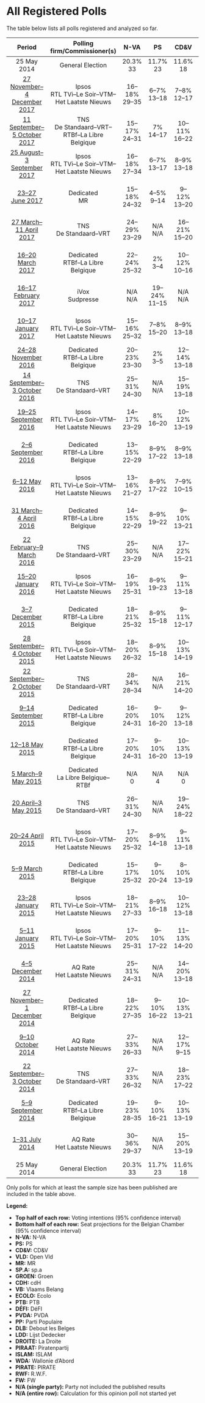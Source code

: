 # All Registered Polls

The table below lists all polls registered and analyzed so far.

| Period     | Polling firm/Commissioner(s) | N-VA | PS | CD&V | VLD | MR | SP.A | GROEN | CDH | VB | ECOLO | PTB | DÉFI | PVDA | PP | DLB | LDD | DROITE | PIRAAT | ISLAM | WDA | PIRATE | RWF | FW |
|:----------:|:----------------------------:|:--:|:--:|:--:|:--:|:--:|:--:|:--:|:--:|:--:|:--:|:--:|:--:|:--:|:--:|:--:|:--:|:--:|:--:|:--:|:--:|:--:|:--:|:--:|
| 25 May 2014 | General Election | 20.3% <br> 33 | 11.7% <br> 23 | 11.6% <br> 18 | 9.8% <br> 14 | 9.6% <br> 20 | 8.8% <br> 13 | 5.3% <br> 6 | 5.0% <br> 9 | 3.7% <br> 3 | 3.3% <br> 6 | 2.0% <br> 2 | 1.8% <br> 2 | 1.8% <br> 0 | 1.5% <br> 1 | 0.9% <br> 0 | 0.4% <br> 0 | 0.4% <br> 0 | 0.3% <br> 0 | 0.2% <br> 0 | 0.2% <br> 0 | 0.1% <br> 0 | 0.1% <br> 0 | 0.1% <br> 0 |
| [27 November–4 December 2017](2017-12-04-Ipsos.html) | Ipsos <br> RTL TVi–Le Soir–VTM–Het Laatste Nieuws | 16–18% <br> 29–35 | 6–7% <br> 13–18 | 7–8% <br> 12–17 | 6–7% <br> 9–13 | 7% <br> 15–20 | 5–6% <br> 8–13 | 7–9% <br> 10–16 | 2–3% <br> 3–6 | 5–6% <br> 8–12 | 4% <br> 7–10 | 5–6% <br> 10–13 | 2–3% <br> 3–7 | 3–4% <br> 0 | 1% <br> 0–2 | N/A <br> N/A | N/A <br> N/A | 0–1% <br> 0 | N/A <br> N/A | N/A <br> N/A | N/A <br> N/A | N/A <br> N/A | N/A <br> N/A | N/A <br> N/A |
| [11 September–5 October 2017](2017-10-05-TNS.html) | TNS <br> De Standaard–VRT–RTBf–La Libre Belgique | 15–17% <br> 24–31 | 7% <br> 14–17 | 10–11% <br> 16–22 | 8–9% <br> 12–17 | 7–8% <br> 14–18 | 5–6% <br> 8–12 | 7–9% <br> 11–15 | 2–3% <br> 4–6 | 3–4% <br> 2–7 | 6–7% <br> 12–16 | 4–5% <br> 8–11 | 2% <br> 2–6 | 2–4% <br> 0 | 0% <br> 0 | N/A <br> N/A | N/A <br> N/A | N/A <br> N/A | N/A <br> N/A | N/A <br> N/A | N/A <br> N/A | N/A <br> N/A | N/A <br> N/A | N/A <br> N/A |
| [25 August–3 September 2017](2017-09-03-Ipsos.html) | Ipsos <br> RTL TVi–Le Soir–VTM–Het Laatste Nieuws | 16–18% <br> 27–34 | 6–7% <br> 13–17 | 8–9% <br> 13–18 | 6–7% <br> 8–13 | 7% <br> 15–19 | 6–7% <br> 9–13 | 7–9% <br> 10–15 | 2–3% <br> 4–7 | 4% <br> 5–8 | 4% <br> 7–10 | 5–6% <br> 9–13 | 3% <br> 3–7 | 2–4% <br> 0 | 1% <br> 0–2 | N/A <br> N/A | N/A <br> N/A | 0% <br> 0 | N/A <br> N/A | 0% <br> 0 | N/A <br> N/A | N/A <br> N/A | N/A <br> N/A | N/A <br> N/A |
| [23–27 June 2017](2017-06-27-Dedicated.html) | Dedicated <br> MR | 15–18% <br> 24–32 | 4–5% <br> 9–14 | 9–12% <br> 13–20 | 6–9% <br> 9–15 | 7–8% <br> 15–21 | 4–7% <br> 6–11 | 6–9% <br> 9–15 | 3% <br> 4–8 | 6–8% <br> 8–13 | 3–4% <br> 5–10 | 7–8% <br> 14–20 | 2% <br> 2–4 | 3–5% <br> 0 | N/A <br> N/A | N/A <br> N/A | N/A <br> N/A | N/A <br> N/A | N/A <br> N/A | N/A <br> N/A | N/A <br> N/A | N/A <br> N/A | N/A <br> N/A | N/A <br> N/A |
| [27 March–11 April 2017](2017-04-11-TNS.html) | TNS <br> De Standaard–VRT | 24–29% <br> 23–29 | N/A <br> N/A | 16–21% <br> 15–20 | 12–17% <br> 11–15 | N/A <br> N/A | 11–15% <br> 9–14 | 13–17% <br> 12–16 | N/A <br> N/A | 6–10% <br> 5–8 | N/A <br> N/A | N/A <br> N/A | N/A <br> N/A | 3–6% <br> 0 | N/A <br> N/A | N/A <br> N/A | N/A <br> N/A | N/A <br> N/A | N/A <br> N/A | N/A <br> N/A | N/A <br> N/A | N/A <br> N/A | N/A <br> N/A | N/A <br> N/A |
| [16–20 March 2017](2017-03-20-Dedicated.html) | Dedicated <br> RTBf–La Libre Belgique | 22–24% <br> 25–32 | 2% <br> 3–4 | 10–12% <br> 10–16 | 10–12% <br> 11–16 | 2% <br> 3–4 | 9–11% <br> 9–15 | 8–12% <br> 8–12 | 0–1% <br> 0–1 | 8–10% <br> 8–13 | 1% <br> 2–3 | 1% <br> 2–3 | 1% <br> 1–2 | 4–6% <br> 0 | 0% <br> 0 | N/A <br> N/A | N/A <br> N/A | N/A <br> N/A | 1–2% <br> 0 | N/A <br> N/A | N/A <br> N/A | N/A <br> N/A | N/A <br> N/A | N/A <br> N/A |
| [16–17 February 2017](2017-02-17-IVox.html) | iVox <br> Sudpresse | N/A <br> N/A | 19–24% <br> 11–15 | N/A <br> N/A | N/A <br> N/A | 18–23% <br> 11–14 | N/A <br> N/A | N/A <br> N/A | 8–12% <br> 3–7 | N/A <br> N/A | 12–16% <br> 6–9 | 15–20% <br> 8–10 | 3–6% <br> 0–1 | N/A <br> N/A | 6–9% <br> 2–3 | N/A <br> N/A | N/A <br> N/A | N/A <br> N/A | N/A <br> N/A | N/A <br> N/A | N/A <br> N/A | N/A <br> N/A | N/A <br> N/A | N/A <br> N/A |
| [10–17 January 2017](2017-01-17-Ipsos.html) | Ipsos <br> RTL TVi–Le Soir–VTM–Het Laatste Nieuws | 15–16% <br> 25–32 | 7–8% <br> 15–20 | 8–9% <br> 13–18 | 6–7% <br> 11–14 | 6–7% <br> 13–18 | 7–8% <br> 10–15 | 6–8% <br> 10–12 | 3–4% <br> 5–9 | 5–6% <br> 7–12 | 4% <br> 6–10 | 5% <br> 9–13 | 1% <br> 1–2 | 2–4% <br> 0 | 1% <br> 0–2 | N/A <br> N/A | N/A <br> N/A | 1% <br> 0–1 | N/A <br> N/A | N/A <br> N/A | N/A <br> N/A | N/A <br> N/A | N/A <br> N/A | N/A <br> N/A |
| [24–28 November 2016](2016-11-28-Dedicated.html) | Dedicated <br> RTBf–La Libre Belgique | 20–23% <br> 23–30 | 2% <br> 3–5 | 12–14% <br> 13–18 | 9–10% <br> 8–13 | 2% <br> 3–4 | 9–11% <br> 9–15 | 9–14% <br> 9–13 | 0–1% <br> 1 | 9–10% <br> 8–14 | 1% <br> 2–3 | 1% <br> 1–2 | 1% <br> 1–2 | 3–5% <br> 0 | 0% <br> 0 | N/A <br> N/A | N/A <br> N/A | N/A <br> N/A | 1–2% <br> 0 | N/A <br> N/A | N/A <br> N/A | N/A <br> N/A | N/A <br> N/A | N/A <br> N/A |
| [14 September–3 October 2016](2016-10-03-TNS.html) | TNS <br> De Standaard–VRT | 25–31% <br> 24–30 | N/A <br> N/A | 15–19% <br> 13–18 | 12–16% <br> 11–14 | N/A <br> N/A | 14–18% <br> 13–17 | 11–16% <br> 10–13 | N/A <br> N/A | 7–10% <br> 5–8 | N/A <br> N/A | N/A <br> N/A | N/A <br> N/A | 2–5% <br> 0 | N/A <br> N/A | N/A <br> N/A | N/A <br> N/A | N/A <br> N/A | N/A <br> N/A | N/A <br> N/A | N/A <br> N/A | N/A <br> N/A | N/A <br> N/A | N/A <br> N/A |
| [19–25 September 2016](2016-09-25-Ipsos.html) | Ipsos <br> RTL TVi–Le Soir–VTM–Het Laatste Nieuws | 14–17% <br> 23–29 | 8% <br> 16–20 | 10–12% <br> 13–19 | 6–8% <br> 9–13 | 7–8% <br> 17–21 | 7–9% <br> 10–15 | 6–7% <br> 6–12 | 3% <br> 4–8 | 6–8% <br> 8–13 | 2–3% <br> 3–6 | 5% <br> 9–12 | 1% <br> 2–3 | 2–3% <br> 0 | 1–2% <br> 0–2 | N/A <br> N/A | N/A <br> N/A | 1% <br> 0–2 | N/A <br> N/A | N/A <br> N/A | N/A <br> N/A | N/A <br> N/A | N/A <br> N/A | N/A <br> N/A |
| [2–6 September 2016](2016-09-06-Dedicated.html) | Dedicated <br> RTBf–La Libre Belgique | 13–15% <br> 22–29 | 8–9% <br> 17–22 | 8–9% <br> 13–18 | 7–8% <br> 11–17 | 7–8% <br> 15–21 | 7–8% <br> 12–17 | 5–7% <br> 6–12 | 3% <br> 4–8 | 6–8% <br> 8–15 | 3% <br> 5–9 | 4% <br> 7–10 | 2% <br> 2–3 | 2–4% <br> 0 | 1–2% <br> 0–2 | N/A <br> N/A | N/A <br> N/A | 0–1% <br> 0 | 0–1% <br> 0 | N/A <br> N/A | 0% <br> 0 | 0% <br> 0 | 0% <br> 0 | 0% <br> 0 |
| [6–12 May 2016](2016-05-12-Ipsos.html) | Ipsos <br> RTL TVi–Le Soir–VTM–Het Laatste Nieuws | 13–16% <br> 21–27 | 8–9% <br> 17–22 | 7–9% <br> 10–15 | 7–9% <br> 11–14 | 6–7% <br> 14–19 | 8–10% <br> 13–18 | 6–8% <br> 8–12 | 3–4% <br> 6–10 | 7–9% <br> 11–15 | 3% <br> 4–8 | 4% <br> 6–10 | 1–2% <br> 2–3 | 2–4% <br> 0 | 1–2% <br> 0–2 | N/A <br> N/A | N/A <br> N/A | 0–1% <br> 0 | N/A <br> N/A | N/A <br> N/A | N/A <br> N/A | N/A <br> N/A | N/A <br> N/A | N/A <br> N/A |
| [31 March–4 April 2016](2016-04-04-Dedicated.html) | Dedicated <br> RTBf–La Libre Belgique | 14–15% <br> 22–29 | 8–9% <br> 19–22 | 9–10% <br> 13–21 | 6–8% <br> 10–15 | 8% <br> 17–20 | 7–10% <br> 10–16 | 5–7% <br> 6–12 | 4% <br> 7–9 | 6–7% <br> 8–14 | 3–4% <br> 6–9 | 3% <br> 4–7 | 1% <br> 1–3 | 2–3% <br> 0 | 1–2% <br> 0–2 | N/A <br> N/A | N/A <br> N/A | N/A <br> N/A | 0–1% <br> 0 | N/A <br> N/A | N/A <br> N/A | N/A <br> N/A | N/A <br> N/A | N/A <br> N/A |
| [22 February–9 March 2016](2016-03-09-TNS.html) | TNS <br> De Standaard–VRT | 25–30% <br> 23–29 | N/A <br> N/A | 17–22% <br> 15–21 | 12–16% <br> 11–15 | N/A <br> N/A | 13–17% <br> 11–16 | 10–14% <br> 8–12 | N/A <br> N/A | 6–10% <br> 5–8 | N/A <br> N/A | N/A <br> N/A | N/A <br> N/A | 3–5% <br> 0 | N/A <br> N/A | N/A <br> N/A | N/A <br> N/A | N/A <br> N/A | N/A <br> N/A | N/A <br> N/A | N/A <br> N/A | N/A <br> N/A | N/A <br> N/A | N/A <br> N/A |
| [15–20 January 2016](2016-01-20-Ipsos.html) | Ipsos <br> RTL TVi–Le Soir–VTM–Het Laatste Nieuws | 16–19% <br> 25–31 | 8–9% <br> 19–23 | 9–11% <br> 13–18 | 6–8% <br> 9–13 | 8% <br> 18–21 | 8–10% <br> 12–17 | 5–7% <br> 6–12 | 3–4% <br> 5–9 | 6–8% <br> 8–13 | 3% <br> 5–8 | 2–3% <br> 4–7 | 1–2% <br> 1–3 | 2–3% <br> 0 | 1–2% <br> 0–2 | N/A <br> N/A | N/A <br> N/A | 1% <br> 0–1 | N/A <br> N/A | N/A <br> N/A | N/A <br> N/A | N/A <br> N/A | N/A <br> N/A | N/A <br> N/A |
| [3–7 December 2015](2015-12-07-Dedicated.html) | Dedicated <br> RTBf–La Libre Belgique | 18–21% <br> 25–32 | 8–9% <br> 15–18 | 9–11% <br> 12–17 | 7–10% <br> 9–13 | 7–8% <br> 13–16 | 8–10% <br> 10–15 | 6–9% <br> 8–12 | 4–5% <br> 6–8 | 7–9% <br> 8–13 | 2–3% <br> 2–6 | 3–4% <br> 3–6 | 1% <br> 0 | 1–2% <br> 0 | 1–2% <br> 0–2 | N/A <br> N/A | N/A <br> N/A | N/A <br> N/A | N/A <br> N/A | N/A <br> N/A | N/A <br> N/A | N/A <br> N/A | N/A <br> N/A | N/A <br> N/A |
| [28 September–4 October 2015](2015-10-04-Ipsos.html) | Ipsos <br> RTL TVi–Le Soir–VTM–Het Laatste Nieuws | 18–20% <br> 26–32 | 8–9% <br> 15–18 | 10–13% <br> 14–19 | 7–9% <br> 9–13 | 7–8% <br> 13–16 | 8–10% <br> 11–15 | 5–7% <br> 5–10 | 4% <br> 7–9 | 6–8% <br> 8–12 | 2–3% <br> 3–6 | 2–3% <br> 3–5 | 0–1% <br> 0 | 2–3% <br> 0 | 1–2% <br> 0–2 | N/A <br> N/A | N/A <br> N/A | N/A <br> N/A | N/A <br> N/A | N/A <br> N/A | N/A <br> N/A | N/A <br> N/A | N/A <br> N/A | N/A <br> N/A |
| [22 September–2 October 2015](2015-10-02-TNS.html) | TNS <br> De Standaard–VRT | 28–34% <br> 28–34 | N/A <br> N/A | 16–21% <br> 14–20 | 13–17% <br> 11–17 | N/A <br> N/A | 12–16% <br> 9–15 | 8–12% <br> 6–11 | N/A <br> N/A | 6–9% <br> 2–7 | N/A <br> N/A | N/A <br> N/A | N/A <br> N/A | 3–5% <br> 0 | N/A <br> N/A | N/A <br> N/A | N/A <br> N/A | N/A <br> N/A | N/A <br> N/A | N/A <br> N/A | N/A <br> N/A | N/A <br> N/A | N/A <br> N/A | N/A <br> N/A |
| [9–14 September 2015](2015-09-14-Dedicated.html) | Dedicated <br> RTBf–La Libre Belgique | 16–20% <br> 24–31 | 9–10% <br> 16–20 | 9–12% <br> 13–18 | 8–11% <br> 11–17 | 7–8% <br> 13–17 | 9–12% <br> 13–18 | 5–8% <br> 6–12 | 4–5% <br> 6–9 | 5–8% <br> 6–10 | 2–3% <br> 2–6 | 2–3% <br> 3–6 | 0–1% <br> 0 | 2–3% <br> 0 | 1–2% <br> 0–2 | N/A <br> N/A | N/A <br> N/A | N/A <br> N/A | 0–1% <br> 0 | N/A <br> N/A | N/A <br> N/A | N/A <br> N/A | N/A <br> N/A | N/A <br> N/A |
| [12–18 May 2015](2015-05-18-Dedicated.html) | Dedicated <br> RTBf–La Libre Belgique | 17–20% <br> 24–31 | 9–10% <br> 16–20 | 10–13% <br> 13–19 | 9–11% <br> 12–18 | 7–8% <br> 14–18 | 9–12% <br> 12–18 | 5–8% <br> 6–12 | 3–4% <br> 5–8 | 4–6% <br> 4–8 | 2–3% <br> 2–6 | 2–3% <br> 3–5 | 1% <br> 0 | 2–3% <br> 0 | 1–2% <br> 0–2 | N/A <br> N/A | N/A <br> N/A | N/A <br> N/A | 1–2% <br> 0 | N/A <br> N/A | N/A <br> N/A | N/A <br> N/A | N/A <br> N/A | N/A <br> N/A |
| [5 March–9 May 2015](2015-05-09-Dedicated.html) | Dedicated <br> La Libre Belgique–RTBf | N/A <br> 0 | N/A <br> 4 | N/A <br> 0 | N/A <br> 0 | N/A <br> 4 | N/A <br> 0 | N/A <br> N/A | N/A <br> 2 | N/A <br> 0 | N/A <br> 2 | N/A <br> 1 | N/A <br> 2 | N/A <br> N/A | N/A <br> 0 | N/A <br> N/A | N/A <br> N/A | N/A <br> N/A | N/A <br> N/A | N/A <br> N/A | N/A <br> N/A | N/A <br> N/A | N/A <br> N/A | N/A <br> N/A |
| [20 April–3 May 2015](2015-05-03-TNS.html) | TNS <br> De Standaard–VRT | 26–31% <br> 24–30 | N/A <br> N/A | 19–24% <br> 18–22 | 14–18% <br> 12–18 | N/A <br> N/A | 12–17% <br> 10–15 | 10–14% <br> 8–12 | N/A <br> N/A | 4–7% <br> 1–5 | N/A <br> N/A | N/A <br> N/A | N/A <br> N/A | 1–2% <br> 0 | N/A <br> N/A | N/A <br> N/A | N/A <br> N/A | N/A <br> N/A | N/A <br> N/A | N/A <br> N/A | N/A <br> N/A | N/A <br> N/A | N/A <br> N/A | N/A <br> N/A |
| [20–24 April 2015](2015-04-24-Ipsos.html) | Ipsos <br> RTL TVi–Le Soir–VTM–Het Laatste Nieuws | 17–20% <br> 25–32 | 8–9% <br> 14–18 | 9–11% <br> 13–18 | 8–10% <br> 11–16 | 8–9% <br> 14–18 | 9–11% <br> 13–17 | 6–8% <br> 7–12 | 4% <br> 6–8 | 4–6% <br> 5–8 | 2–3% <br> 2–6 | 2–3% <br> 3–5 | 0–1% <br> 0 | 2–3% <br> 0 | 1–2% <br> 0–2 | N/A <br> N/A | N/A <br> N/A | N/A <br> N/A | N/A <br> N/A | N/A <br> N/A | N/A <br> N/A | N/A <br> N/A | N/A <br> N/A | N/A <br> N/A |
| [5–9 March 2015](2015-03-09-Dedicated.html) | Dedicated <br> RTBf–La Libre Belgique | 15–17% <br> 25–32 | 9–10% <br> 20–24 | 8–10% <br> 13–19 | 8–9% <br> 12–18 | 8–9% <br> 18–23 | 8–9% <br> 13–18 | 5–7% <br> 5–11 | 4–5% <br> 8–13 | 3–4% <br> 2–8 | 2–3% <br> 3–7 | 2% <br> 3–6 | 1–2% <br> 2–3 | 1–3% <br> 0 | 1% <br> 0–2 | N/A <br> N/A | 0–1% <br> 0–1 | N/A <br> N/A | 0–1% <br> 0 | N/A <br> N/A | N/A <br> N/A | N/A <br> N/A | N/A <br> N/A | N/A <br> N/A |
| [23–28 January 2015](2015-01-28-Ipsos.html) | Ipsos <br> RTL TVi–Le Soir–VTM–Het Laatste Nieuws | 18–21% <br> 27–33 | 8–9% <br> 16–18 | 10–12% <br> 13–18 | 9–11% <br> 11–17 | 8–9% <br> 14–18 | 8–11% <br> 11–16 | 6–8% <br> 6–11 | 4–5% <br> 7–10 | 4–6% <br> 4–8 | 2–3% <br> 2–5 | 2% <br> 2–4 | 0–1% <br> 0 | 2–3% <br> 0 | 1–2% <br> 0–2 | N/A <br> N/A | N/A <br> N/A | N/A <br> N/A | N/A <br> N/A | N/A <br> N/A | N/A <br> N/A | N/A <br> N/A | N/A <br> N/A | N/A <br> N/A |
| [5–11 January 2015](2015-01-11-Ipsos.html) | Ipsos <br> RTL TVi–Le Soir–VTM–Het Laatste Nieuws | 17–20% <br> 25–31 | 9–10% <br> 17–22 | 11–13% <br> 14–20 | 8–10% <br> 11–16 | 7–8% <br> 14–18 | 9–11% <br> 13–18 | 6–8% <br> 6–12 | 4% <br> 6–8 | 4–5% <br> 2–8 | 2–3% <br> 1–5 | 2–3% <br> 2–4 | 0–1% <br> 0 | 2–3% <br> 0 | 1% <br> 0–1 | N/A <br> N/A | N/A <br> N/A | N/A <br> N/A | N/A <br> N/A | N/A <br> N/A | N/A <br> N/A | N/A <br> N/A | N/A <br> N/A | N/A <br> N/A |
| [4–5 December 2014](2014-12-05-AQRate.html) | AQ Rate <br> Het Laatste Nieuws | 25–31% <br> 24–31 | N/A <br> N/A | 14–20% <br> 13–18 | 10–14% <br> 8–13 | N/A <br> N/A | 14–19% <br> 13–18 | 12–17% <br> 11–16 | N/A <br> N/A | 5–8% <br> 2–7 | N/A <br> N/A | N/A <br> N/A | N/A <br> N/A | 1–3% <br> 0 | N/A <br> N/A | N/A <br> N/A | N/A <br> N/A | N/A <br> N/A | N/A <br> N/A | N/A <br> N/A | N/A <br> N/A | N/A <br> N/A | N/A <br> N/A | N/A <br> N/A |
| [27 November–1 December 2014](2014-12-01-Dedicated.html) | Dedicated <br> RTBf–La Libre Belgique | 18–22% <br> 27–35 | 9–10% <br> 16–22 | 10–13% <br> 13–21 | 7–10% <br> 9–15 | 7–8% <br> 13–17 | 8–11% <br> 11–18 | 6–8% <br> 6–12 | 4% <br> 6–10 | 3–5% <br> 0–6 | 2–3% <br> 1–5 | 2–3% <br> 2–4 | 1% <br> 0 | 2–3% <br> 0 | 1–2% <br> 0–2 | N/A <br> N/A | 0–1% <br> 0–1 | N/A <br> N/A | 0–1% <br> 0 | N/A <br> N/A | N/A <br> N/A | N/A <br> N/A | N/A <br> N/A | N/A <br> N/A |
| [9–10 October 2014](2014-10-10-AQRate.html) | AQ Rate <br> Het Laatste Nieuws | 27–33% <br> 26–33 | N/A <br> N/A | 12–17% <br> 9–15 | 14–19% <br> 12–18 | N/A <br> N/A | 16–21% <br> 14–20 | 7–11% <br> 5–10 | N/A <br> N/A | 6–10% <br> 5–8 | N/A <br> N/A | N/A <br> N/A | N/A <br> N/A | 2–4% <br> 0 | N/A <br> N/A | N/A <br> N/A | N/A <br> N/A | N/A <br> N/A | N/A <br> N/A | N/A <br> N/A | N/A <br> N/A | N/A <br> N/A | N/A <br> N/A | N/A <br> N/A |
| [22 September–3 October 2014](2014-10-03-TNS.html) | TNS <br> De Standaard–VRT | 27–33% <br> 26–32 | N/A <br> N/A | 18–23% <br> 17–22 | 12–17% <br> 11–16 | N/A <br> N/A | 14–18% <br> 13–17 | 8–12% <br> 6–10 | N/A <br> N/A | 5–8% <br> 2–7 | N/A <br> N/A | N/A <br> N/A | N/A <br> N/A | 2–4% <br> 0 | N/A <br> N/A | N/A <br> N/A | N/A <br> N/A | N/A <br> N/A | N/A <br> N/A | N/A <br> N/A | N/A <br> N/A | N/A <br> N/A | N/A <br> N/A | N/A <br> N/A |
| [5–9 September 2014](2014-09-09-Dedicated.html) | Dedicated <br> RTBf–La Libre Belgique | 19–23% <br> 28–35 | 9–10% <br> 16–21 | 10–13% <br> 13–19 | 9–11% <br> 12–18 | 8–9% <br> 14–18 | 8–11% <br> 11–17 | 5–8% <br> 5–10 | 3–4% <br> 5–8 | 3–4% <br> 0–6 | 2–3% <br> 1–5 | 2–3% <br> 2–4 | 0–1% <br> 0 | 1–3% <br> 0 | 1–2% <br> 0–2 | 0% <br> 0 | 0–1% <br> 0–1 | 0–1% <br> 0 | 0–1% <br> 0 | N/A <br> N/A | 0% <br> 0 | 0% <br> 0 | 0% <br> 0 | 0% <br> 0 |
| [1–31 July 2014](2014-07-31-AQRate.html) | AQ Rate <br> Het Laatste Nieuws | 30–36% <br> 29–37 | N/A <br> N/A | 15–20% <br> 13–19 | 13–18% <br> 12–17 | N/A <br> N/A | 12–17% <br> 11–16 | 7–11% <br> 5–10 | N/A <br> N/A | 4–8% <br> 1–6 | N/A <br> N/A | N/A <br> N/A | N/A <br> N/A | 2–4% <br> 0 | N/A <br> N/A | N/A <br> N/A | N/A <br> N/A | N/A <br> N/A | N/A <br> N/A | N/A <br> N/A | N/A <br> N/A | N/A <br> N/A | N/A <br> N/A | N/A <br> N/A |
| 25 May 2014 | General Election | 20.3% <br> 33 | 11.7% <br> 23 | 11.6% <br> 18 | 9.8% <br> 14 | 9.6% <br> 20 | 8.8% <br> 13 | 5.3% <br> 6 | 5.0% <br> 9 | 3.7% <br> 3 | 3.3% <br> 6 | 2.0% <br> 2 | 1.8% <br> 2 | 1.8% <br> 0 | 1.5% <br> 1 | 0.9% <br> 0 | 0.4% <br> 0 | 0.4% <br> 0 | 0.3% <br> 0 | 0.2% <br> 0 | 0.2% <br> 0 | 0.1% <br> 0 | 0.1% <br> 0 | 0.1% <br> 0 |

Only polls for which at least the sample size has been published are included in the table above.

**Legend:**
+ **Top half of each row:** Voting intentions (95% confidence interval)
+ **Bottom half of each row:** Seat projections for the Belgian Chamber (95% confidence interval)
+ **N-VA:** N-VA
+ **PS:** PS
+ **CD&V:** CD&V
+ **VLD:** Open Vld
+ **MR:** MR
+ **SP.A:** sp.a
+ **GROEN:** Groen
+ **CDH:** cdH
+ **VB:** Vlaams Belang
+ **ECOLO:** Ecolo
+ **PTB:** PTB
+ **DÉFI:** DéFI
+ **PVDA:** PVDA
+ **PP:** Parti Populaire
+ **DLB:** Debout les Belges
+ **LDD:** Lijst Dedecker
+ **DROITE:** La Droite
+ **PIRAAT:** Piratenpartij
+ **ISLAM:** ISLAM
+ **WDA:** Wallonie d’Abord
+ **PIRATE:** PIRATE
+ **RWF:** R.W.F.
+ **FW:** FW
+ **N/A (single party):** Party not included the published results
+ **N/A (entire row):** Calculation for this opinion poll not started yet

